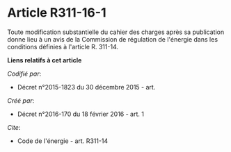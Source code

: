 # Article R311-16-1

Toute modification substantielle du cahier des charges après sa publication donne lieu à un avis de la Commission de
régulation de l'énergie dans les conditions définies à l'article R. 311-14.

**Liens relatifs à cet article**

_Codifié par_:

  - Décret n°2015-1823 du 30 décembre 2015 - art.

_Créé par_:

  - Décret n°2016-170 du 18 février 2016 - art. 1

_Cite_:

  - Code de l'énergie - art. R311-14
